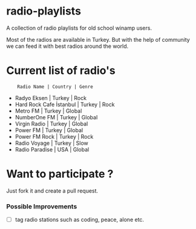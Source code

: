 # radio-playlists
A collection of radio playlists for old school winamp users. 

Most of the radios are available in Turkey. But with the help of community we can feed it with best radios around the world.


# Current list of radio's 
        Radio Name | Country | Genre
- Radyo Eksen | Turkey | Rock
- Hard Rock Cafe İstanbul | Turkey | Rock
- Metro FM | Turkey | Global
- NumberOne FM | Turkey | Global
- Virgin Radio | Turkey | Global
- Power FM | Turkey | Global
- Power FM Rock | Turkey | Rock
- Radio Voyage | Turkey | Slow
- Radio Paradise | USA | Global


# Want to participate ? 

Just fork it and create a pull request.

### Possible Improvements
- [ ] tag radio stations such as coding, peace, alone etc.
